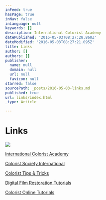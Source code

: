 ```yaml
---
inFeed: true
hasPage: true
inNav: false
inLanguage: null
keywords: []
description: International Colorist Academy
datePublished: '2016-05-03T08:27:28.860Z'
dateModified: '2016-05-03T08:27:21.095Z'
title: Links
author: []
authors: []
publisher:
  name: null
  domain: null
  url: null
  favicon: null
starred: false
sourcePath: _posts/2016-05-03-links.md
published: true
url: links/index.html
_type: Article

---
```

# Links
![](https://the-grid-user-content.s3-us-west-2.amazonaws.com/7943f4d5-4ed5-4b2b-8f64-94d731f7cac8.jpg)

[International Colorist Academy][0]

[Colorist Society International][1]

[Colorist Tips & Tricks][2]

[Digital Film Restoration Tutorials][3]

[Colorist Online Tutorials][4]

[0]: http://icolorist.com/
[1]: http://coloristsociety.com/
[2]: http://colorist-tutorials.com/
[3]: http://digitalfilmrestorationtraining.com/
[4]: http://colorist-training.com/